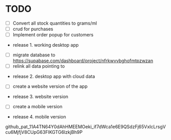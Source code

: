 # TODO

- [ ] Convert all stock quantities to grams/ml
- [ ] crud for purchases
- [ ] Implement order popup for customers
- release 1. working desktop app
- [ ] migrate database to https://supabase.com/dashboard/project/nfrkwvvbghofmtpzwzan
- [ ] relink all data pointing to 
- release 2. desktop app with cloud data
- [ ] create a website version of the app
- release 3. website version
- [ ] create a mobile version
- release 4. mobile version

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